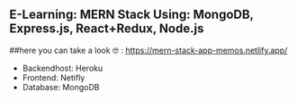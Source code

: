 ## E-Learning: MERN Stack Using: MongoDB, Express.js, React+Redux, Node.js

##here you can take a look 🤓 :
https://mern-stack-app-memos.netlify.app/

* Backendhost: Heroku
* Frontend: Netifly
* Database: MongoDB
